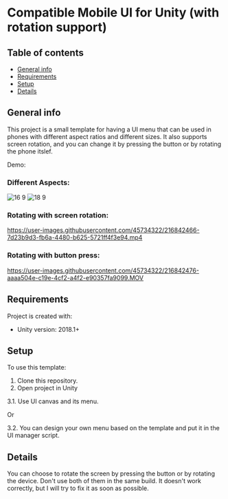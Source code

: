 # Compatible Mobile UI for Unity (with rotation support)

## Table of contents
* [General info](#general-info)
* [Requirements](#requirements)
* [Setup](#setup)
* [Details](#details)

## General info
This project is a small template for having a UI menu that can be used in phones with different aspect ratios and different sizes.
It also supports screen rotation, and you can change it by pressing the button or by rotating the phone itslef.

Demo:

### Different Aspects:
![16 9](https://user-images.githubusercontent.com/45734322/216842795-4c1cd8a8-1bd2-4a9c-a6dc-edb45929493c.png)
![18 9](https://user-images.githubusercontent.com/45734322/216842801-3fe60ff3-dbb8-491c-b1ee-0aa6baa74341.png)

### Rotating with screen rotation:
https://user-images.githubusercontent.com/45734322/216842466-7d23b9d3-fb6a-4480-b625-5721ff4f3e94.mp4

### Rotating with button press:
https://user-images.githubusercontent.com/45734322/216842476-aaaa504e-c19e-4cf2-a4f2-e90357fa9099.MOV

## Requirements
Project is created with:
* Unity version: 2018.1+

## Setup
To use this template:
1. Clone this repository.
2. Open project in Unity

3.1. Use UI canvas and its menu.

Or

3.2. You can design your own menu based on the template and put it in the UI manager script.

## Details
You can choose to rotate the screen by pressing the button or by rotating the device. Don't use both of them in the same build.
It doesn't work correctly, but I will try to fix it as soon as possible.
